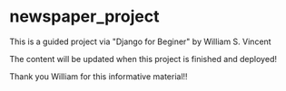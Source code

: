 # newspaper_project
This is a guided project via "Django for Beginer" by William S. Vincent

The content will be updated when this project is finished and deployed!

Thank you William for this informative material!!
